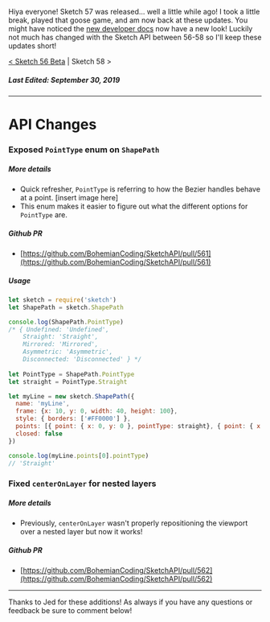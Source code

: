 Hiya everyone! Sketch 57 was released... well a little while ago! I took a little break, played that goose game, and am now back at these updates. You might have noticed the [new developer docs](https://developer.sketch.com) now have a new look! Luckily not much has changed with the Sketch API between 56-58 so I'll keep these updates short!

[< Sketch 56 Beta](https://sketchplugins.com/d/1476-what-s-new-sketch-beta-56) | Sketch 58 >

##### Last Edited: September 30, 2019

---

# API Changes

### Exposed `PointType` enum on `ShapePath`
##### More details
- Quick refresher, `PointType` is referring to how the Bezier handles behave at a point.
[insert image here]
-  This enum makes it easier to figure out what the different options for `PointType` are.

##### Github PR
- [https://github.com/BohemianCoding/SketchAPI/pull/561](https://github.com/BohemianCoding/SketchAPI/pull/561)

##### Usage
```javascript
let sketch = require('sketch')
let ShapePath = sketch.ShapePath

console.log(ShapePath.PointType)
/* { Undefined: 'Undefined',
	Straight: 'Straight',
	Mirrored: 'Mirrored',
	Asymmetric: 'Asymmetric',
  	Disconnected: 'Disconnected' } */
 
let PointType = ShapePath.PointType
let straight = PointType.Straight

let myLine = new sketch.ShapePath({
  name: 'myLine',
  frame: {x: 10, y: 0, width: 40, height: 100},
  style: { borders: ['#FF0000'] },
  points: [{ point: { x: 0, y: 0 }, pointType: straight}, { point: { x: 1, y: 1 }, pointType: straight}],
  closed: false
})

console.log(myLine.points[0].pointType)
// 'Straight'
```

### Fixed `centerOnLayer` for nested layers
##### More details
-  Previously, `centerOnLayer` wasn't properly repositioning the viewport over a nested layer but now it works!


##### Github PR
- [https://github.com/BohemianCoding/SketchAPI/pull/562](https://github.com/BohemianCoding/SketchAPI/pull/562)

---

Thanks to Jed for these additions! As always if you have any questions or feedback be sure to comment below!